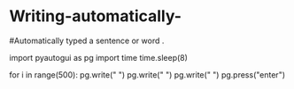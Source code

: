 # Writing-automatically-
#Automatically typed a sentence or word . 


import pyautogui as pg
import time
time.sleep(8)


for i in range(500):
    pg.write("      ")
    pg.write("      ")
    pg.write("      ")
    pg.press("enter")
